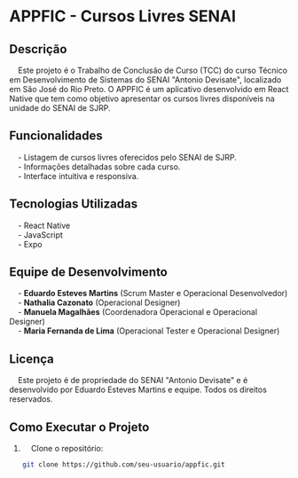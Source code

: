 # APPFIC - Cursos Livres SENAI

## Descrição

&nbsp;&nbsp;&nbsp;&nbsp;Este projeto é o Trabalho de Conclusão de Curso (TCC) do curso Técnico em Desenvolvimento de Sistemas do SENAI "Antonio Devisate", localizado em São José do Rio Preto. O APPFIC é um aplicativo desenvolvido em React Native que tem como objetivo apresentar os cursos livres disponíveis na unidade do SENAI de SJRP.

## Funcionalidades

&nbsp;&nbsp;&nbsp;&nbsp;- Listagem de cursos livres oferecidos pelo SENAI de SJRP.  
&nbsp;&nbsp;&nbsp;&nbsp;- Informações detalhadas sobre cada curso.  
&nbsp;&nbsp;&nbsp;&nbsp;- Interface intuitiva e responsiva.  

## Tecnologias Utilizadas

&nbsp;&nbsp;&nbsp;&nbsp;- React Native  
&nbsp;&nbsp;&nbsp;&nbsp;- JavaScript  
&nbsp;&nbsp;&nbsp;&nbsp;- Expo  

## Equipe de Desenvolvimento

&nbsp;&nbsp;&nbsp;&nbsp;- **Eduardo Esteves Martins** (Scrum Master e Operacional Desenvolvedor)  
&nbsp;&nbsp;&nbsp;&nbsp;- **Nathalia Cazonato** (Operacional Designer)  
&nbsp;&nbsp;&nbsp;&nbsp;- **Manuela Magalhães** (Coordenadora Operacional e Operacional Designer)  
&nbsp;&nbsp;&nbsp;&nbsp;- **Maria Fernanda de Lima** (Operacional Tester e Operacional Designer)  

## Licença

&nbsp;&nbsp;&nbsp;&nbsp;Este projeto é de propriedade do SENAI "Antonio Devisate" e é desenvolvido por Eduardo Esteves Martins e equipe. Todos os direitos reservados.

## Como Executar o Projeto

1. &nbsp;&nbsp;&nbsp;&nbsp;Clone o repositório:
   ```bash
   git clone https://github.com/seu-usuario/appfic.git
